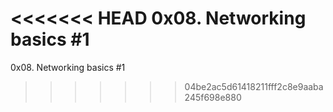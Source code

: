 <<<<<<< HEAD
0x08. Networking basics #1
=======
0x08. Networking basics #1
>>>>>>> 04be2ac5d61418211fff2c8e9aaba245f698e880
